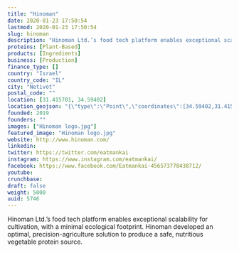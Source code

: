 ```yaml
---
title: "Hinoman"
date: 2020-01-23 17:50:54
lastmod: 2020-01-23 17:50:54
slug: hinoman
description: "Hinoman Ltd.’s food tech platform enables exceptional scalability for cultivation, with a minimal ecological footprint. Hinoman developed an optimal, precision-agriculture solution to produce a safe, nutritious vegetable protein source."
proteins: [Plant-Based]
products: [Ingredients]
business: [Production]
finance_type: []
country: "Israel"
country_code: "IL"
city: "Netivot"
postal_code: ""
location: [31.415701, 34.59402]
location_geojson: "{\"type\":\"Point\",\"coordinates\":[34.59402,31.415701]}"
founded: 2019
founders: ""
images: ["Hinoman logo.jpg"]
featured_image: "Hinoman logo.jpg"
website: http://www.hinoman.com/
linkedin: 
twitter: https://twitter.com/eatmankai
instagram: https://www.instagram.com/eatmankai/
facebook: https://www.facebook.com/Eatmankai-456573778438712/
youtube: 
crunchbase: 
draft: false
weight: 5000
uuid: 5746
---
```

Hinoman Ltd.’s food tech platform enables exceptional scalability for cultivation, with a minimal ecological footprint. Hinoman developed an optimal, precision-agriculture solution to produce a safe, nutritious vegetable protein source.
